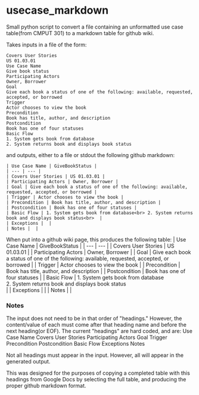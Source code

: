 # usecase_markdown
Small python script to convert a file containing an unformatted use case table(from CMPUT 301) to a markdown table for github wiki. 

Takes inputs in a file of the form:
``` 
Covers User Stories
US 01.03.01
Use Case Name
Give book status
Participating Actors
Owner, Borrower
Goal
Give each book a status of one of the following: available, requested, accepted, or borrowed
Trigger
Actor chooses to view the book
Precondition
Book has title, author, and description
Postcondition
Book has one of four statuses
Basic Flow
1. System gets book from database
2. System returns book and displays book status
```

and outputs, either to a file or stdout the following github markdown: 
```
| Use Case Name | GiveBookStatus |
| --- | --- |
| Covers User Stories | US 01.03.01 |
| Participating Actors | Owner, Borrower |
| Goal | Give each book a status of one of the following: available, requested, accepted, or borrowed |
| Trigger | Actor chooses to view the book |
| Precondition | Book has title, author, and description |
| Postcondition | Book has one of four statuses |
| Basic Flow | 1. System gets book from database<br> 2. System returns book and displays book status<br>  |
| Exceptions |  |
| Notes |  |
```

When put into a github wiki page, this produces the following table: 
| Use Case Name | GiveBookStatus |
| --- | --- |
| Covers User Stories | US 01.03.01 |
| Participating Actors | Owner, Borrower |
| Goal | Give each book a status of one of the following: available, requested, accepted, or borrowed |
| Trigger | Actor chooses to view the book |
| Precondition | Book has title, author, and description |
| Postcondition | Book has one of four statuses |
| Basic Flow | 1. System gets book from database<br> 2. System returns book and displays book status<br>  |
| Exceptions |  |
| Notes |  |


### Notes
The input does not need to be in that order of "headings." However, the content/value of each must come after that heading name and before the next heading(or EOF). 
The current "headings" are hard coded, and are: 
Use Case Name
Covers User Stories
Participating Actors
Goal 
Trigger
Precondition
Postcondition
Basic Flow
Exceptions
Notes

Not all headings must appear in the input. However, all will appear in the generated output. 

This was designed for the purposes of copying a completed table with this headings from Google Docs by selecting the full table, and producing the proper github markdown format. 
